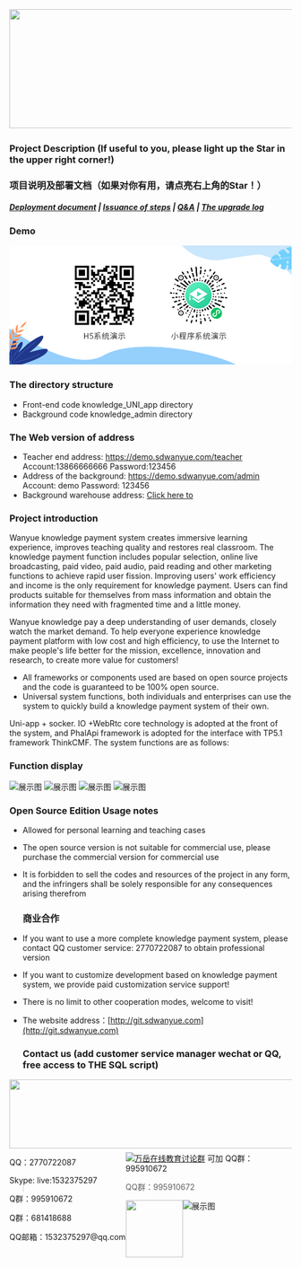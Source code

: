 <div align=center><img src="https://images.gitee.com/uploads/images/2021/0317/115853_a747d3f2_8543696.png" width="590" height="212"/></div>

### Project Description (If useful to you, please light up the Star in the upper right corner!)
### 项目说明及部署文档（如果对你有用，请点亮右上角的Star！）
##### <a target="_blank" href="https://www.kancloud.cn/wanyuekaiyuan11/wanyue-zhishi/2794476">Deployment document</a>  |  <a target="_blank" href="https://www.kancloud.cn/wanyuekaiyuan11/wanyue-zhishi/2794476">Issuance of steps</a> | <a target="_blank" href="https://www.kancloud.cn/wanyuekaiyuan11/wanyue-zhishi/2794476">Q&A</a> | <a target="_blank" href="https://www.kancloud.cn/wanyuekaiyuan11/wanyue-zhishi/2794476">The upgrade log</a>
 
 
 
 ### Demo
 ![展示图](https://raw.githubusercontent.com/WanyueKJ/Wanyue-knowledge-payment/master/demo.png "yanshi.png")
 ### The directory structure
- Front-end code knowledge_UNI_app directory
- Background code knowledge_admin directory
 

    
 ### The Web version of address
 - Teacher end address: <a target="_blank" href="https://demo.sdwanyue.com/teacher">https://demo.sdwanyue.com/teacher</a> Account:13866666666 Password:123456
 - Address of the background: <a target="_blank" href="https://demo.sdwanyue.com/admin">https://demo.sdwanyue.com/admin</a> Account: demo Password: 123456
 - Background warehouse address: <a target="_blank" href="https://gitee.com/WanYueKeJi/Wanyue-knowledge-payment-admin">Click here to</a>
 
  
 ### Project introduction
Wanyue knowledge payment system creates immersive learning experience, improves teaching quality and restores real classroom. The knowledge payment function includes popular selection, online live broadcasting, paid video, paid audio, paid reading and other marketing functions to achieve rapid user fission. Improving users' work efficiency and income is the only requirement for knowledge payment. Users can find products suitable for themselves from mass information and obtain the information they need with fragmented time and a little money.

Wanyue knowledge pay a deep understanding of user demands, closely watch the market demand. To help everyone experience knowledge payment platform with low cost and high efficiency, to use the Internet to make people's life better for the mission, excellence, innovation and research, to create more value for customers!
* All frameworks or components used are based on open source projects and the code is guaranteed to be 100% open source.
* Universal system functions, both individuals and enterprises can use the system to quickly build a knowledge payment system of their own.

Uni-app + socker. IO +WebRtc core technology is adopted at the front of the system, and PhalApi framework is adopted for the interface with TP5.1 framework ThinkCMF. The system functions are as follows:
 
 
 ### Function display
![展示图](https://images.gitee.com/uploads/images/2021/0317/115954_e64618f5_8543696.png "img_1.png")
![展示图](https://images.gitee.com/uploads/images/2021/0317/120005_8d96f670_8543696.png "img_2.png")
![展示图](https://images.gitee.com/uploads/images/2021/0317/120028_2a7e21ef_8543696.png "img_3_1.png")
![展示图](https://images.gitee.com/uploads/images/2021/0317/120042_cd02cead_8543696.png "img_4.png")
  ### Open Source Edition Usage notes
  
 - Allowed for personal learning and teaching cases

- The open source version is not suitable for commercial use, please purchase the commercial version for commercial use

- It is forbidden to sell the codes and resources of the project in any form, and the infringers shall be solely responsible for any consequences arising therefrom
  
  ### 商业合作
* If you want to use a more complete knowledge payment system, please contact QQ customer service: 2770722087 to obtain professional version
* If you want to customize development based on knowledge payment system, we provide paid customization service support!
* There is no limit to other cooperation modes, welcome to visit!
* The website address：[http://git.sdwanyue.com](http://git.sdwanyue.com)
                    
      
  ### Contact us (add customer service manager wechat or QQ, free access to THE SQL script)
    
<div style='height: 130px'>
        <img class="kefu_weixin" style="float:left;" src="https://gitee.com/WanYueKeJi/wanyue_education_uniapp/raw/newone/pages/%E5%BC%A0%E7%9A%93%E5%BC%80%E6%BA%90.png" width="602" height="123"/>
        <div style="float:left;">
            <p>QQ：2770722087</p>
            <p>Skype:  live:1532375297</p>
            <p>Q群：995910672</p>
            <p>Q群：681418688</p>
            <p>QQ邮箱：1532375297@qq.com</p>
        </div>
    </div>
    <a target="_blank" href="https://qm.qq.com/cgi-bin/qm/qr?k=JShAyXeoKqg2lWFEUSElxELImhjeMG4y&jump_from=webapi"><img border="0" src="https://images.gitee.com/uploads/images/2021/0317/100424_072ee536_8543696.png" alt="万岳在线教育讨论群" title="万岳在线教育讨论群"></a> 可加
     QQ群：995910672
    
> QQ群：995910672
 <img class="kefu_weixin" style="float:left;" src="https://images.gitee.com/uploads/images/2021/0524/181101_c6bda503_2242923.jpeg" width="102" height="102"/>    
    
![展示图](https://images.gitee.com/uploads/images/2021/0317/120154_112f6c82_8543696.png "公众号.png")
